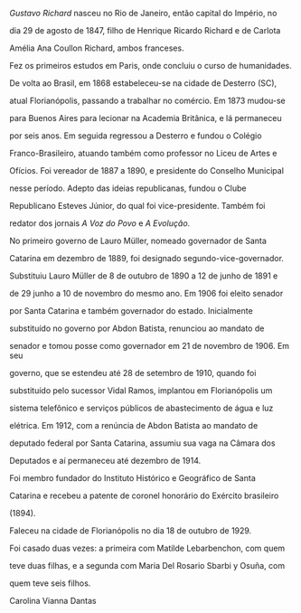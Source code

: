 

*Gustavo Richard* nasceu no Rio de Janeiro, então capital do Império, no

dia 29 de agosto de 1847, filho de Henrique Ricardo Richard e de Carlota

Amélia Ana Coullon Richard, ambos franceses.



Fez os primeiros estudos em Paris, onde concluiu o curso de humanidades.

De volta ao Brasil, em 1868 estabeleceu-se na cidade de Desterro (SC),

atual Florianópolis, passando a trabalhar no comércio. Em 1873 mudou-se

para Buenos Aires para lecionar na Academia Britânica, e lá permaneceu

por seis anos. Em seguida regressou a Desterro e fundou o Colégio

Franco-Brasileiro, atuando também como professor no Liceu de Artes e

Ofícios. Foi vereador de 1887 a 1890, e presidente do Conselho Municipal

nesse período. Adepto das ideias republicanas, fundou o Clube

Republicano Esteves Júnior, do qual foi vice-presidente. Também foi

redator dos jornais *A Voz do Povo* e *A* *Evolução*.



No primeiro governo de Lauro Müller, nomeado governador de Santa

Catarina em dezembro de 1889, foi designado segundo-vice-governador.

Substituiu Lauro Müller de 8 de outubro de 1890 a 12 de junho de 1891 e

de 29 junho a 10 de novembro do mesmo ano. Em 1906 foi eleito senador

por Santa Catarina e também governador do estado. Inicialmente

substituído no governo por Abdon Batista, renunciou ao mandato de

senador e tomou posse como governador em 21 de novembro de 1906. Em seu

governo, que se estendeu até 28 de setembro de 1910, quando foi

substituído pelo sucessor Vidal Ramos, implantou em Florianópolis um

sistema telefônico e serviços públicos de abastecimento de água e luz

elétrica. Em 1912, com a renúncia de Abdon Batista ao mandato de

deputado federal por Santa Catarina, assumiu sua vaga na Câmara dos

Deputados e aí permaneceu até dezembro de 1914.



Foi membro fundador do Instituto Histórico e Geográfico de Santa

Catarina e recebeu a patente de coronel honorário do Exército brasileiro

(1894).



Faleceu na cidade de Florianópolis no dia 18 de outubro de 1929.



Foi casado duas vezes: a primeira com Matilde Lebarbenchon, com quem

teve duas filhas, e a segunda com Maria Del Rosario Sbarbi y Osuña, com

quem teve seis filhos.



Carolina Vianna Dantas



